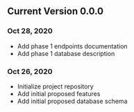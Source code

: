 ## Current Version 0.0.0

### Oct 28, 2020

- Add phase 1 endpoints documentation
- Add phase 1 database description

### Oct 26, 2020

- Initialize project repository
- Add initial proposed features
- Add initial proposed database schema
